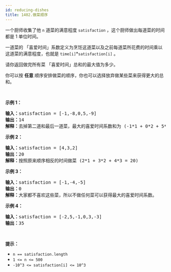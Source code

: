 ```yaml
---
id: reducing-dishes
title: 1402.做菜顺序
---
```

一个厨师收集了他 <code>n</code> 道菜的满意程度 <code>satisfaction</code> ，这个厨师做出每道菜的时间都是 1 单位时间。

一道菜的 「喜爱时间」系数定义为烹饪这道菜以及之前每道菜所花费的时间乘以这道菜的满意程度，也就是 <code>time[i]</code>*<code>satisfaction[i]</code> 。

请你返回做完所有菜 「喜爱时间」总和的最大值为多少。

你可以按 **任意** 顺序安排做菜的顺序，你也可以选择放弃做某些菜来获得更大的总和。

 

**示例 1：**


<pre><strong>输入：</strong>satisfaction = [-1,-8,0,5,-9]<br/><strong>输出：</strong>14<br/><strong>解释：</strong>去掉第二道和最后一道菜，最大的喜爱时间系数和为 (-1*1 + 0*2 + 5*3 = 14) 。每道菜都需要花费 1 单位时间完成。</pre>

**示例 2：**


<pre><strong>输入：</strong>satisfaction = [4,3,2]<br/><strong>输出：</strong>20<br/><strong>解释：</strong>按照原来顺序相反的时间做菜 (2*1 + 3*2 + 4*3 = 20)<br/></pre>

**示例 3：**


<pre><strong>输入：</strong>satisfaction = [-1,-4,-5]<br/><strong>输出：</strong>0<br/><strong>解释：</strong>大家都不喜欢这些菜，所以不做任何菜可以获得最大的喜爱时间系数。<br/></pre>

**示例 4：**


<pre><strong>输入：</strong>satisfaction = [-2,5,-1,0,3,-3]<br/><strong>输出：</strong>35<br/></pre>

 

**提示：**


- <code>n == satisfaction.length</code>
- <code>1 &lt;= n &lt;= 500</code>
- <code>-10^3 &lt;= satisfaction[i] &lt;= 10^3</code>
